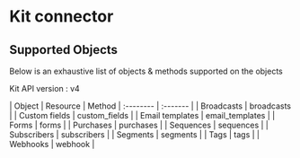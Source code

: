 # Kit connector


## Supported Objects 
Below is an exhaustive list of objects & methods supported on the objects

Kit API version : v4

| Object | Resource | Method
| :-------- | :------- | 
| Broadcasts  | broadcasts |
| Custom fields | custom_fields |
| Email templates | email_templates |
| Forms | forms |
| Purchases  | purchases |
| Sequences  | sequences |
| Subscribers | subscribers |
| Segments | segments |
| Tags | tags |
| Webhooks | webhook |